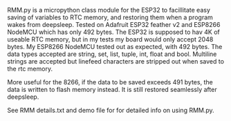 RMM.py is a micropython class module for the ESP32 to facillitate easy saving of variables to RTC memory, and restoring them when a program wakes from deepsleep.
Tested on Adafruit ESP32 feather v2  and ESP8266 NodeMCU which has only 492 bytes. 
The ESP32 is supposed to hav 4K of useable RTC memory, but in my tests my board would only accept 2048 bytes.
My ESP8266 NodeMCU tested out as expected, with 492 bytes.
The data types accepted are string, set, list, tuple, int, float and bool. Multiline strings are accepted but linefeed characters are stripped out when saved to the rtc memory.

More useful for the 8266, if the data to be saved exceeds 491 bytes, the data is written to flash memory instead. It is still restored seamlessly after deepsleep.

See RMM details.txt and demo file for for detailed info on using RMM.py.
